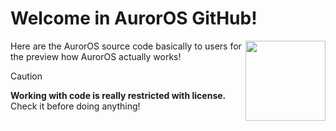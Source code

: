 # Welcome in AurorOS GitHub!

<img align="right" src="https://avatars.githubusercontent.com/u/157804013?s=200&u=2ce38e6b2cf8349677f2b71a805238a6a8e1c454&v=2" style="width:128px;">

Here are the AurorOS source code basically to users for the preview how AurorOS actually works!

> [!CAUTION]
> **Working with code is really restricted with license.** Check it before doing anything!